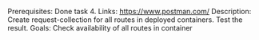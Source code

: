 Prerequisites:
Done task 4.
Links:
https://www.postman.com/
Description:
Create request-collection for all routes in deployed containers.
Test the result.
Goals:
Check availability of all routes in container
